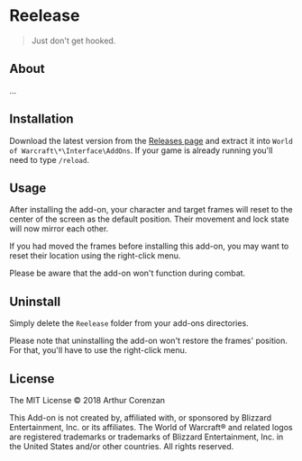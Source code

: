 # Reelease

> Just don't get hooked.

## About

...

## Installation

Download the latest version from the [Releases page](https://github.com/haggen/wow/releases) and extract it into `World of Warcraft\*\Interface\AddOns`. If your game is already running you'll need to type `/reload`.

## Usage

After installing the add-on, your character and target frames will reset to the center of the screen as the default position. Their movement and lock state will now mirror each other.

If you had moved the frames before installing this add-on, you may want to reset their location using the right-click menu.

Please be aware that the add-on won't function during combat.

## Uninstall

Simply delete the `Reelease` folder from your add-ons directories.

Please note that uninstalling the add-on won't restore the frames' position. For that, you'll have to use the right-click menu.

## License

The MIT License © 2018 Arthur Corenzan

This Add-on is not created by, affiliated with, or sponsored by Blizzard Entertainment, Inc. or its affiliates. The World of Warcraft® and related logos are registered trademarks or trademarks of Blizzard Entertainment, Inc. in the United States and/or other countries. All rights reserved.
